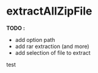 # extractAllZipFile

**TODO :**
- add option path
- add rar extraction (and more)
- add selection of file to extract

test

